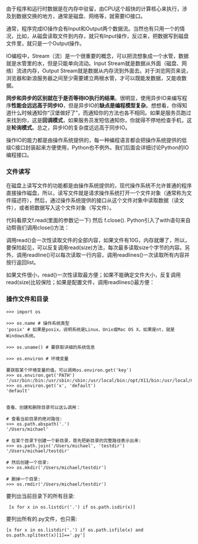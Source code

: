 由于程序和运行时数据是在内存中驻留，由CPU这个超快的计算核心来执行，涉及到数据交换的地方，通常是磁盘、网络等，就需要IO接口。

通常，程序完成IO操作会有Input和Output两个数据流。当然也有只用一个的情况，比如，从磁盘读取文件到内存，就只有Input操作，反过来，把数据写到磁盘文件里，就只是一个Output操作。

IO编程中，Stream（流）是一个很重要的概念，可以把流想象成一个水管，数据就是水管里的水，但是只能单向流动。Input Stream就是数据从外面（磁盘、网络）流进内存，Output Stream就是数据从内存流到外面去。对于浏览网页来说，浏览器和新浪服务器之间至少需要建立两根水管，才可以既能发数据，又能收数据。

**同步和异步的区别就在于是否等待IO执行的结果**。很明显，使用异步IO来编写程序**性能会远远高于同步IO**，但是异步IO的**缺点是编程模型复杂**。想想看，你得知道什么时候通知你“汉堡做好了”，而通知你的方法也各不相同。如果是服务员跑过来找到你，这是**回调模式**，如果服务员发短信通知你，你就得不停地检查手机，这是**轮询模式**。总之，异步IO的复杂度远远高于同步IO。

操作IO的能力都是由操作系统提供的，每一种编程语言都会把操作系统提供的低级C接口封装起来方便使用，Python也不例外。我们后面会详细讨论Python的IO编程接口。

### 文件读写
在磁盘上读写文件的功能都是由操作系统提供的，现代操作系统不允许普通的程序直接操作磁盘，所以，读写文件就是请求操作系统打开一个文件对象（通常称为文件描述符），然后，通过操作系统提供的接口从这个文件对象中读取数据（读文件），或者把数据写入这个文件对象（写文件）。

代码看原文f.read(里面的参数记一下) 然后 f.close(). Python引入了with语句来自动帮我们调用close()方法：

调用read()会一次性读取文件的全部内容，如果文件有10G，内存就爆了，所以，要保险起见，可以反复调用read(size)方法，每次最多读取size个字节的内容。另外，调用readline()可以每次读取一行内容，调用readlines()一次读取所有内容并按行返回list。

如果文件很小，read()一次性读取最方便；如果不能确定文件大小，反复调用read(size)比较保险；如果是配置文件，调用readlines()最方便：



### 操作文件和目录
```
>>> import os

>>> os.name # 操作系统类型
'posix' # 如果是posix，说明系统是Linux、Unix或Mac OS X，如果是nt，就是Windows系统。

>>> os.uname() # 要获取详细的系统信息

>>> os.environ # 环境变量

要获取某个环境变量的值，可以调用os.environ.get('key')
>>> os.environ.get('PATH')
'/usr/bin:/bin:/usr/sbin:/sbin:/usr/local/bin:/opt/X11/bin:/usr/local/mysql/bin'
>>> os.environ.get('x', 'default')
'default'


查看、创建和删除目录可以这么调用：

# 查看当前目录的绝对路径:
>>> os.path.abspath('.')
'/Users/michael'

# 在某个目录下创建一个新目录，首先把新目录的完整路径表示出来:
>>> os.path.join('/Users/michael', 'testdir')
'/Users/michael/testdir'

# 然后创建一个目录:
>>> os.mkdir('/Users/michael/testdir')

# 删掉一个目录:
>>> os.rmdir('/Users/michael/testdir')
```

要列出当前目录下的所有目录:
```
 [x for x in os.listdir('.') if os.path.isdir(x)]
```

要列出所有的.py文件，也只需:
```
[x for x in os.listdir('.') if os.path.isfile(x) and os.path.splitext(x)[1]=='.py']
```
